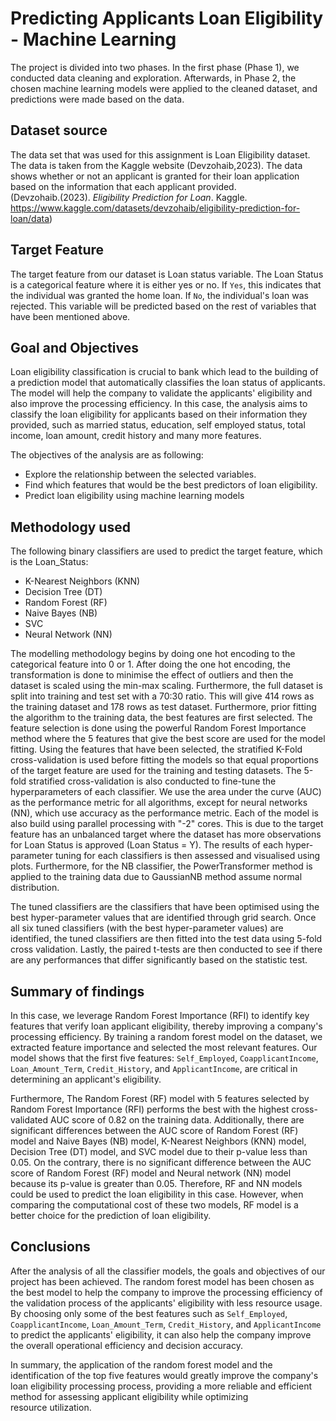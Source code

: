 # Predicting Applicants Loan Eligibility - Machine Learning

The project is divided into two phases. In the first phase (Phase 1), we conducted data cleaning and exploration. Afterwards, in Phase 2, the chosen machine learning models were applied to the cleaned dataset, and predictions were made based on the data.

## Dataset source

The data set that was used for this assignment is Loan Eligibility dataset. The data is taken from the Kaggle website (Devzohaib,2023). The data shows whether or not an applicant is granted for their loan application based on the information that each applicant provided.  
(Devzohaib.(2023). *Eligibility Prediction for Loan*. Kaggle. https://www.kaggle.com/datasets/devzohaib/eligibility-prediction-for-loan/data)

## Target Feature

The target feature from our dataset is Loan status variable. The Loan Status is a categorical feature where it is either yes or no. If `Yes`, this indicates that the individual was granted the home loan. If `No`, the individual's loan was rejected. This variable will be predicted based on the rest of variables that have been mentioned above.

## Goal and Objectives

Loan eligibility classification is crucial to bank which lead to the building of a prediction model that automatically classifies the loan status of applicants. The model will help the company to validate the applicants' eligibility and also improve the processing efficiency. In this case, the analysis aims to classify the loan eligibility for applicants based on their information they provided, such as married status, education, self employed status, total income, loan amount, credit history and many more features.

The objectives of the analysis are as following:
- Explore the relationship between the selected variables.
- Find which features that would be the best predictors of loan eligibility.
- Predict loan eligibility using machine learning models

## Methodology used

The following binary classifiers are used to predict the target feature, which is the Loan_Status: 
- K-Nearest Neighbors (KNN)
- Decision Tree (DT)
- Random Forest (RF)
- Naive Bayes (NB)
- SVC
- Neural Network (NN)

The modelling methodology begins by doing one hot encoding to the categorical feature into 0 or 1. After doing the one hot encoding, the transformation is done to minimise the effect of outliers and then the dataset is scaled using the min-max scaling. Furthermore, the full dataset is split into training and test set with a 70:30 ratio. This will give 414 rows as the training dataset and 178 rows as test dataset. Furthermore, prior fitting the algorithm to the training data, the best features are first selected. The feature selection is done using the powerful Random Forest Importance method where the 5 features that give the best score are used for the model fitting. 
Using the features that have been selected, the stratified K-Fold cross-validation is used before fitting the models so that equal proportions of the target feature are used for the training and testing datasets. The 5-fold stratified cross-validation is also conducted to fine-tune the hyperparameters of each classifier. We use the area under the curve (AUC) as the performance metric for all algorithms, except for neural networks (NN), which use accuracy as the performance metric. Each of the model is also build using parallel processing with "-2" cores. This is due to the target feature has an unbalanced target where the dataset has more observations for Loan Status is approved (Loan Status = Y). The results of each hyper-parameter tuning for each classifiers is then assessed and visualised using plots. Furthermore, for the NB classifier, the PowerTransformer method is applied to the training data due to GaussianNB method assume normal distribution. 

The tuned classifiers are the classifiers that have been optimised using the best hyper-parameter values that are identified through grid search. Once all six tuned classifiers (with the best hyper-parameter values) are identified, the tuned classifiers are then fitted into the test data using 5-fold cross validation. Lastly, the paired t-tests are then conducted to see if there are any performances that differ significantly based on the statistic test. 

## Summary of findings

In this case, we leverage Random Forest Importance (RFI) to identify key features that verify loan applicant eligibility, thereby improving a company's processing efficiency. By training a random forest model on the dataset, we extracted feature importance and selected the most relevant features. Our model shows that the first five features: `Self_Employed`, `CoapplicantIncome`, `Loan_Amount_Term`, `Credit_History`, and `ApplicantIncome`, are critical in determining an applicant's eligibility.

Furthermore, The Random Forest (RF) model with 5 features selected by Random Forest Importance (RFI) performs the best with the highest cross-validated AUC score of 0.82 on the training data. Additionally, there are significant differences between the AUC score of Random Forest (RF) model and Naive Bayes (NB) model, K-Nearest Neighbors (KNN) model, Decision Tree (DT) model, and SVC model due to their p-value less than 0.05. On the contrary, there is no significant difference between the AUC score of Random Forest (RF) model and Neural network (NN) model because its p-value is greater than 0.05. Therefore, RF and NN models could be used to predict the loan eligibility in this case. However, when comparing the computational cost of these two models, RF model is a better choice for the prediction of loan eligibility.

## Conclusions

After the analysis of all the classifier models, the goals and objectives of our project has been achieved. The random forest model has been chosen as the best model to help the company to improve the processing efficiency of the validation process of the applicants' eligibility with less resource usage. By choosing only some of the best features such as `Self_Employed`, `CoapplicantIncome`, `Loan_Amount_Term`, `Credit_History`, and `ApplicantIncome` to predict the applicants' eligibility, it can also help the company improve the overall operational efficiency and decision accuracy.

In summary, the application of the random forest model and the identification of the top five features would greatly improve  the company's loan eligibility processing process, providing a more reliable and efficient method for assessing applicant eligibility while optimizing resource utilization.
